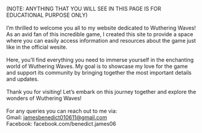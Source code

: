 (NOTE: ANYTHING THAT YOU WILL SEE IN THIS PAGE IS FOR EDUCATIONAL PURPOSE ONLY)
<br><br>
I’m thrilled to welcome you all to my website dedicated to Wuthering Waves! As an avid fan of this incredible game, I created this site to provide a space where you can easily access information and resources about the game just like in the official wesite.
<br><br>
Here, you’ll find everything you need to immerse yourself in the enchanting world of Wuthering Waves. My goal is to showcase my love for the game and support its community by bringing together the most important details and updates.
<br><br>
Thank you for visiting! Let’s embark on this journey together and explore the wonders of Wuthering Waves!
<br><br>
For any queries you can reach out to me via:
<br>
Gmail: jamesbenedict010611@gmail.com
<br> 
Facebook: facebook.com/benedict.james06

